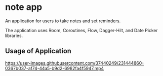 # note app

An application for users to take notes and set reminders. 

The application uses Room, Coroutines, Flow, Dagger-Hilt, and Date Picker libraries.

## Usage of Application

https://user-images.githubusercontent.com/37440249/231444860-0367b037-af74-44a5-b9d2-6982fa4f5947.mp4

